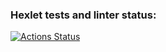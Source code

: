 ### Hexlet tests and linter status:
[![Actions Status](https://github.com/AnnAErmak/frontend-project-lvl3/workflows/hexlet-check/badge.svg)](https://github.com/AnnAErmak/frontend-project-lvl3/actions)